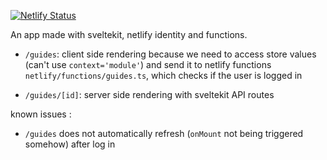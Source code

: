 [![Netlify Status](https://api.netlify.com/api/v1/badges/dc2147d9-f8d4-4405-bca4-70e13db34af4/deploy-status)](https://app.netlify.com/sites/relaxed-rosalind-83ddf5/deploys)

An app made with sveltekit, netlify identity and functions.

- `/guides`: client side rendering because we need to access store values (can't use `context='module'`) and send it to netlify functions `netlify/functions/guides.ts`, which checks if the user is logged in

- `/guides/[id]`: server side rendering with sveltekit API routes

known issues :

- `/guides` does not automatically refresh (`onMount` not being triggered somehow) after log in